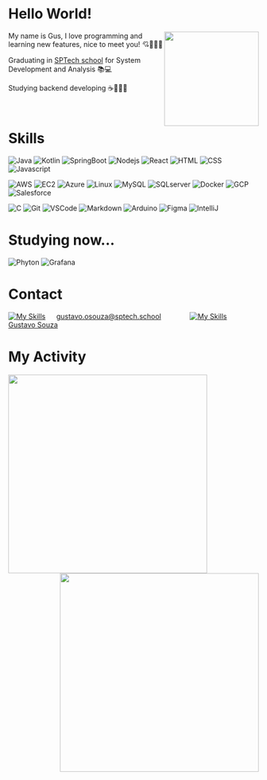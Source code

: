 
# Hello World!

<img width="190px" align="right" src="/assets/img/maingif.gif">

My name is Gus, I love programming and learning new features, nice to meet you! 💘👨‍💻🍵

Graduating in <a target="_blank" href="https://www.sptech.school/">SPTech school</a> for System Development and Analysis 📚💻

Studying backend developing ☕🐍🐱‍👤

&emsp;

# Skills
![Java](https://img.shields.io/badge/Java-ed1515?style=for-the-badge) ![Kotlin](https://img.shields.io/badge/Kotlin-ae35e6?style=for-the-badge&labelColor=232F3E&logo=kotlin&logoColor=ae35e6) ![SpringBoot](https://img.shields.io/badge/SpringBoot-6DB33F?style=for-the-badge&labelColor=232F3E&logo=springboot&logoColor=6DB33F) ![Nodejs](https://img.shields.io/badge/Nodejs-3C873A?style=for-the-badge&labelColor=black&logo=nodedotjs&logoColor=3C873A) ![React](https://img.shields.io/badge/-React-61DBFB?style=for-the-badge&labelColor=black&logo=react&logoColor=61DBFB) ![HTML](https://img.shields.io/badge/HTML-E34F26?style=for-the-badge&logo=html5&logoColor=white) ![CSS](https://img.shields.io/badge/CSS-1572B6?style=for-the-badge&logo=css3&logoColor=white) ![Javascript](https://img.shields.io/badge/Javascript-F0DB4F?style=for-the-badge&labelColor=black&logo=javascript&logoColor=F0DB4F) 

![AWS](https://img.shields.io/badge/AWS-FF9900?style=for-the-badge&labelColor=232F3E&logo=amazon-web-services&logoColor=FF9900) ![EC2](https://img.shields.io/badge/Amazon_EC2-FF9900?style=for-the-badge&labelColor=black&logo=amazon-ec2&logoColor=FF9900) ![Azure](https://img.shields.io/badge/Azure-0080ff?style=for-the-badge) ![Linux](https://img.shields.io/badge/Linux-black?style=for-the-badge&logo=linux&labelColor=FCC624&logoColor=black) ![MySQL](https://img.shields.io/badge/mysql-4479A1?style=for-the-badge&labelColor=white&logo=mysql&logoColor=4479A1) ![SQLserver](https://img.shields.io/badge/SQL_Server-4479A1?style=for-the-badge) ![Docker](https://img.shields.io/badge/Docker-2496ED?style=for-the-badge&logo=docker&logoColor=white) ![GCP](https://img.shields.io/badge/Google_Cloud-4285F4?style=for-the-badge&labelColor=white&logo=google-cloud&logoColor=4285F4) ![Salesforce](https://img.shields.io/badge/Salesforce-00A1E0?style=for-the-badge&logo=salesforce&logoColor=white)

![C](https://img.shields.io/badge/C_Languague-A8B9CC?style=for-the-badge&labelColor=white&logo=c&logoColor=A8B9CC) ![Git](https://img.shields.io/badge/Git-F05032?style=for-the-badge&logo=git&logoColor=white) ![VSCode](https://img.shields.io/badge/Visual_Studio-0078d7?style=for-the-badge&logo=visual%20studio&logoColor=white) ![Markdown](https://img.shields.io/badge/Markdown-000000?style=for-the-badge&logo=markdown&logoColor=white) ![Arduino](https://img.shields.io/badge/Arduino-white?style=for-the-badge&logo=arduino&logoColor=00878F) ![Figma](https://img.shields.io/badge/Figma-black?style=for-the-badge&logo=figma&logoColor=white) ![IntelliJ](https://img.shields.io/badge/Intellij_IDEA-black?style=for-the-badge&logo=intellij-idea&logoColor=white)

# Studying now...

![Phyton](https://img.shields.io/badge/python-3670A0?style=for-the-badge&logo=python&logoColor=ffdd54) ![Grafana](https://img.shields.io/badge/Grafana-gray?style=for-the-badge&logo=grafana)

# Contact

[![My Skills](https://skillicons.dev/icons?i=gmail&theme=dark)](https://skillicons.dev) &emsp; gustavo.osouza@sptech.school  &emsp;  &emsp;  &emsp;  [![My Skills](https://skillicons.dev/icons?i=linkedin&theme=dark)](https://skillicons.dev) &emsp; <a target="_blank" href="https://www.linkedin.com/in/gustavooliveiraaa/"> Gustavo Souza</a>


# My Activity

<a href="https://wakatime.com"><img width="400px" align="left" src="https://wakatime.com/share/@4ca7ada9-d058-4862-aa73-c5a1f1330813/064121c3-4b6d-436f-9849-5fe45c209f31.png" /></a>
<a href="https://wakatime.com"><img width="400px" align="right" src="https://wakatime.com/share/@4ca7ada9-d058-4862-aa73-c5a1f1330813/fa8e7005-3a5f-4112-a2c0-5bb0c8eedb20.png" /></a>
